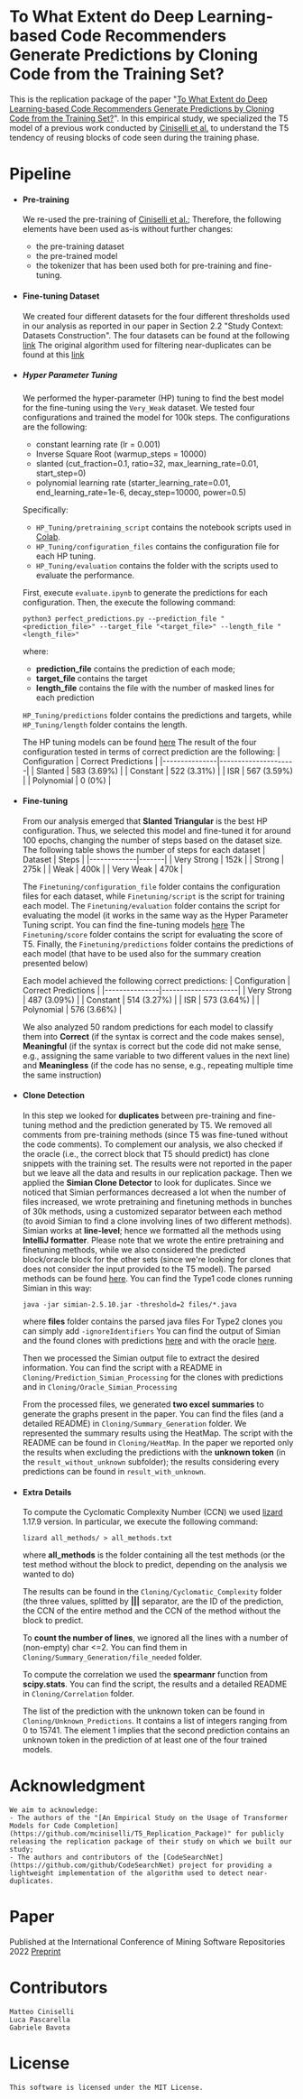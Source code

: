 # To What Extent do Deep Learning-based Code Recommenders Generate Predictions by Cloning Code from the Training Set?

This is the replication package of the paper "[To What Extent do Deep Learning-based Code Recommenders Generate Predictions by Cloning Code from the Training Set?](http://arxiv.org/abs/2204.06894)".
In this empirical study, we specialized the T5 model of a previous work conducted by [Ciniselli et al.](https://github.com/mciniselli/T5_Replication_Package) to understand the T5 tendency of reusing blocks of code seen during the training phase.

# Pipeline

* #### Pre-training

    We re-used the pre-training of [Ciniselli et al.](https://github.com/mciniselli/T5_Replication_Package); Therefore, the following elements have been used as-is without further changes:
    - the pre-training dataset
    - the pre-trained model
    - the tokenizer that has been used both for pre-training and fine-tuning.

* #### Fine-tuning Dataset

    We created four different datasets for the four different thresholds used in our analysis as reported in our paper in Section 2.2 "Study Context: Datasets Construction".
    The four datasets can be found at the following [link](https://zenodo.org/record/5823006#.YdX9eX3MJb8)
    The original algorithm used for filtering near-duplicates can be found at this [link](https://github.com/github/CodeSearchNet/blob/master/src/dataextraction/dedup_split.py)

* ##### Hyper Parameter Tuning

    We performed the hyper-parameter (HP) tuning to find the best model for the fine-tuning using the `Very_Weak` dataset.
    We tested four configurations and trained the model for 100k steps.
    The configurations are the following:
    - constant learning rate (lr = 0.001)
    - Inverse Square Root (warmup_steps = 10000)
    - slanted (cut_fraction=0.1, ratio=32, max_learning_rate=0.01, start_step=0)
    - polynomial learning rate (starter_learning_rate=0.01, end_learning_rate=1e-6, decay_step=10000, power=0.5)
    
    Specifically:
    - `HP_Tuning/pretraining_script` contains the notebook scripts used in [Colab](https://colab.research.google.com/).
    - `HP_Tuning/configuration_files` contains the configuration file for each HP tuning.
    - `HP_Tuning/evaluation` contains the folder with the scripts used to evaluate the performance.

    First, execute `evaluate.ipynb` to generate the predictions for each configuration.
    Then, the execute the following command:
    ```
    python3 perfect_predictions.py --prediction_file "<prediction_file>" --target_file "<target_file>" --length_file "<length_file>"
    ```
    where:
    - **prediction_file** contains the prediction of each mode;
    - **target_file** contains the target 
    - **length_file** contains the file with the number of masked lines for each prediction

    `HP_Tuning/predictions` folder contains the predictions and targets, while `HP_Tuning/length` folder contains the length.

    The HP tuning models can be found [here](https://zenodo.org/record/5823314#.YdYItH3MJb8)
    The result of the four configuration tested in terms of correct prediction are the following:
    | Configuration | Correct Predictions |
    |---------------|---------------------|
    | Slanted       |         583 (3.69%) |
    | Constant      |         522 (3.31%) |
    | ISR           |         567 (3.59%) |
    | Polynomial    |              0 (0%) |
    
* #### Fine-tuning
    
    From our analysis emerged that **Slanted Triangular** is the best HP configuration.
    Thus, we selected this model and fine-tuned it for around 100 epochs, changing the number of steps based on the dataset size.
    The following table shows the number of steps for each dataset
    | Dataset     | Steps |
    |-------------|-------|
    | Very Strong |  152k |
    | Strong      |  275k |
    | Weak        |  400k |
    | Very Weak   |  470k |
    
    The `Finetuning/configuration_file` folder contains the configuration files for each dataset, while `Finetuning/script` is the script for training each model.
    The `Finetuning/evaluation` folder contains the script for evaluating the model (it works in the same way as the Hyper Parameter Tuning script.
    You can find the fine-tuning models [here](https://zenodo.org/record/5823314#.YdYItH3MJb8)
    The `Finetuning/score` folder contains the script for evaluating the score of T5.
    Finally, the `Finetuning/predictions` folder contains the predictions of each model (that have to be used also for the summary creation presented below)

    Each model achieved the following correct predictions:
    | Configuration | Correct Predictions |
    |---------------|---------------------|
    | Very Strong   |         487 (3.09%) |
    | Constant      |         514 (3.27%) |
    | ISR           |         573 (3.64%) |
    | Polynomial    |         576 (3.66%) |

    We also analyzed 50 random predictions for each model to classify them into **Correct** (if the syntax is correct and the code makes sense), **Meaningful** (if the syntax is correct but the code did not make sense, e.g., assigning the same variable to two different values in the next line) and **Meaningless** (if the code has no sense, e.g., repeating multiple time the same instruction)


* #### Clone Detection
    In this step we looked for **duplicates** between pre-training and fine-tuning method and the prediction generated by T5. We removed all comments from pre-training methods (since T5 was fine-tuned without the code comments).
    To complement our analysis, we also checked if the oracle (i.e., the correct block that T5 should predict) has clone snippets with the training set. The results were not reported in the paper but we leave all the data and results in our replication package.
    Then we applied the **Simian Clone Detector** to look for duplicates.
    Since we noticed that Simian performances decreased a lot when the number of files increased, we wrote pretraining and finetuning methods in bunches of 30k methods, using a customized separator between each method (to avoid Simian to find a clone involving lines of two different methods).
    Simian works at **line-level**; hence we formatted all the methods using **IntelliJ formatter**. 
    Please note that we wrote the entire pretraining and finetuning methods, while we also considered the predicted block/oracle block for the other sets (since we're looking for clones that does not consider the input provided to the T5 model).
    The parsed methods can be found [here](https://zenodo.org/record/5833792#.Ydw2wn3MJb8).
    You can find the Type1 code clones running Simian in this way:
    ```
    java -jar simian-2.5.10.jar -threshold=2 files/*.java
    ```
    where **files** folder contains the parsed java files
    For Type2 clones you can simply add `-ignoreIdentifiers` 
    You can find the output of Simian and the found clones with predictions [here](https://zenodo.org/record/5833796#.Ydw6Gn3MJb8) and with the oracle [here](https://zenodo.org/record/5833798#.Ydw63n3MJb8).
    
    Then we processed the Simian output file to extract the desired information.
    You can find the script with a README in `Cloning/Prediction_Simian_Processing` for the clones with predictions and in `Cloning/Oracle_Simian_Processing` 
    
    From the processed files, we generated **two excel summaries** to generate the graphs present in the paper.
    You can find the files (and a detailed README) in `Cloning/Summary_Generation` folder.
    We represented the summary results using the HeatMap. The script with the README can be found in `Cloning/HeatMap`.
    In the paper we reported only the results when excluding the predictions with the **unknown token** (in the `result_without_unknown` subfolder); the results considering every predictions can be found in `result_with_unknown`.
    
    
* #### Extra Details    
    
    To compute the Cyclomatic Complexity Number (CCN) we used [lizard](https://pypi.org/project/lizard/) 1.17.9 version.
    In particular, we execute the following command:

    ```
    lizard all_methods/ > all_methods.txt
    ```
    where **all_methods** is the folder containing all the test methods (or the test method without the block to predict, depending on the analysis we wanted to do)
    
    The results can be found in the `Cloning/Cyclomatic_Complexity` folder (the three values, splitted by **|||** separator, are the ID of the prediction, the CCN of the entire method and the CCN of the method without the block to predict.
    
    To **count the number of lines**, we ignored all the lines with a number of (non-empty) char <=2. You can find them in `Cloning/Summary_Generation/file_needed` folder.
    
    To compute the correlation we used the **spearmanr** function from **scipy.stats**.
    You can find the script, the results and a detailed README in `Cloning/Correlation` folder.
    
    The list of the prediction with the unknown token can be found in `Cloning/Unknown_Predictions`. It contains a list of integers ranging from 0 to 15741. The element 1 implies that the second prediction contains an unknown token in the prediction of at least one of the four trained models.


# Acknowledgment

    We aim to acknowledge:
    - The authors of the "[An Empirical Study on the Usage of Transformer Models for Code Completion](https://github.com/mciniselli/T5_Replication_Package)" for publicly releasing the replication package of their study on which we built our study;
    - The authors and contributors of the [CodeSearchNet](https://github.com/github/CodeSearchNet) project for providing a lightweight implementation of the algorithm used to detect near-duplicates.

# Paper

Published at the International Conference of Mining Software Repositories 2022 
[Preprint](http://arxiv.org/abs/2204.06894)

# Contributors
    Matteo Ciniselli
    Luca Pascarella
    Gabriele Bavota

# License
    This software is licensed under the MIT License.

